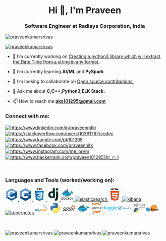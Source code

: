 <h1 align="center">Hi 👋, I'm Praveen</h1>
<h3 align="center">Software Engineer at Radisys Corporation, India</h3>

<p align="left"> <img src="https://komarev.com/ghpvc/?username=praveenkumarsrivas&label=Profile%20views&color=0e75b6&style=flat" alt="praveenkumarsrivas" /> </p>
<p align="left"> <a href="https://github.com/ryo-ma/github-profile-trophy"><img src="https://github-profile-trophy.vercel.app/?username=praveenkumarsrivas" alt="praveenkumarsrivas" /></a> </p>

- 🔭 I’m currently working on [Creating a python3 library which will extract the Date Time from a string in any format.](https://pypi.org/project/MyDateTimeLib/)

- 🌱 I’m currently learning **AI/ML** and **PySpark**

- 👯 I’m looking to collaborate on [Open source contributions.](https://pypi.org/project/MyDateTimeLib/)

- 💬 Ask me about **C,C++,Python3,ELK Stack.**

- 📫 How to reach me **pks101295@gmail.com**

<h3 align="left">Connect with me:</h3>
<p align="left">
<a href="https://www.linkedin.com/in/praveennitk/" target="blank"><img align="center" src="https://raw.githubusercontent.com/rahuldkjain/github-profile-readme-generator/master/src/images/icons/Social/linked-in-alt.svg" alt="https://www.linkedin.com/in/praveennitk/" height="30" width="40" /></a>
<a href="https://stackoverflow.com/users/10361787/codex" target="blank"><img align="center" src="https://raw.githubusercontent.com/rahuldkjain/github-profile-readme-generator/master/src/images/icons/Social/stack-overflow.svg" alt="https://stackoverflow.com/users/10361787/codex" height="30" width="40" /></a>
<a href="https://www.kaggle.com/pk101295" target="blank"><img align="center" src="https://raw.githubusercontent.com/rahuldkjain/github-profile-readme-generator/master/src/images/icons/Social/kaggle.svg" alt="https://www.kaggle.com/pk101295" height="30" width="40" /></a>
<a href="www.facebook.com/praveennitk" target="blank"><img align="center" src="https://raw.githubusercontent.com/rahuldkjain/github-profile-readme-generator/master/src/images/icons/Social/facebook.svg" alt="https://www.facebook.com/praveennitk" height="30" width="40" /></a>
<a href="https://www.instagram.com/me_prvn/" target="blank"><img align="center" src="https://raw.githubusercontent.com/rahuldkjain/github-profile-readme-generator/master/src/images/icons/Social/instagram.svg" alt="https://www.instagram.com/me_prvn/" height="30" width="40" /></a>
<a href="https://www.hackerrank.com/praveen101295?hr_r=1" target="blank"><img align="center" src="https://raw.githubusercontent.com/rahuldkjain/github-profile-readme-generator/master/src/images/icons/Social/hackerrank.svg" alt="https://www.hackerrank.com/praveen101295?hr_r=1" height="30" width="40" /></a>
</p>
<br>
<h3 align="left">Languages and Tools (worked/working on):</h3>
<p align="left"> <a href="https://www.cprogramming.com/" target="_blank"> <img src="https://raw.githubusercontent.com/devicons/devicon/master/icons/c/c-original.svg" alt="c" width="40" height="40"/> </a><a href="https://www.w3schools.com/cpp/" target="_blank"> <img src="https://raw.githubusercontent.com/devicons/devicon/master/icons/cplusplus/cplusplus-original.svg" alt="cplusplus" width="40" height="40"/> </a> <a href="https://www.w3schools.com/css/" target="_blank"> <img src="https://raw.githubusercontent.com/devicons/devicon/master/icons/css3/css3-original-wordmark.svg" alt="css3" width="40" height="40"/> </a><a href="https://www.djangoproject.com/" target="_blank"><img src="https://raw.githubusercontent.com/devicons/devicon/6910f0503efdd315c8f9b858234310c06e04d9c0/icons/django/django-plain.svg" alt="yes" width="40" height="40"/> </a> <a href="https://www.docker.com/" target="_blank"><img src="https://raw.githubusercontent.com/devicons/devicon/master/icons/docker/docker-original-wordmark.svg" alt="docker" width="40" height="40"/> </a><a href="https://www.elastic.co" target="_blank"> <img src="https://www.vectorlogo.zone/logos/elastic/elastic-icon.svg" alt="elasticsearch" width="40" height="40"/> </a> <a href="https://www.w3.org/html/" target="_blank"> <img src="https://raw.githubusercontent.com/devicons/devicon/master/icons/html5/html5-original-wordmark.svg" alt="html5" width="40" height="40"/> </a> <a href="https://www.elastic.co/kibana" target="_blank"> <img src="https://www.vectorlogo.zone/logos/elasticco_kibana/elasticco_kibana-icon.svg" alt="kibana" width="40" height="40"/> </a> <a href="https://kubernetes.io" target="_blank"> <img src="https://www.vectorlogo.zone/logos/kubernetes/kubernetes-icon.svg" alt="kubernetes" width="40" height="40"/> </a> <a href="https://www.mysql.com/" target="_blank"> <img src="https://raw.githubusercontent.com/devicons/devicon/master/icons/mysql/mysql-original-wordmark.svg" alt="mysql" width="40" height="40"/> </a><a href="https://www.python.org" target="_blank"> <img src="https://raw.githubusercontent.com/devicons/devicon/master/icons/python/python-original.svg" alt="python" width="40" height="40"/> </a> <a href="https://spark.apache.org/" target="_blank"> <img src="https://github.com/devicons/devicon/blob/master/icons/apachespark/apachespark-original-wordmark.svg" alt="apache-spark" width="40" height="40"/> </a><a href="https://www.docker.com/" target="_blank"> <img src="https://github.com/devicons/devicon/blob/master/icons/docker/docker-original.svg" alt="docker" width="40" height="40"/> </a><a href="https://jupyter.org/" target="_blank"> <img src="https://github.com/devicons/devicon/blob/master/icons/jupyter/jupyter-original-wordmark.svg" alt="jupyter" width="40" height="40"/> </a><a href="https://www.kaggle.com/praveenksrivas" target="_blank"> <img src="https://github.com/devicons/devicon/blob/master/icons/kaggle/kaggle-original-wordmark.svg" alt="kaggle" width="40" height="40"/> </a><a href="https://numpy.org/" target="_blank"> <img src="https://github.com/devicons/devicon/blob/master/icons/numpy/numpy-plain-wordmark.svg" alt="numpy" width="40" height="40"/> </a><a href="https://pypi.org/project/MyDateTimeLib/" target="_blank"> <img src="https://raw.githubusercontent.com/devicons/devicon/6910f0503efdd315c8f9b858234310c06e04d9c0/icons/pypi/pypi-original-wordmark.svg" alt="scikit" width="40" height="40"/> </a><a href="https://scikit-learn.org/stable/" target="_blank"> <img src="https://raw.githubusercontent.com/devicons/devicon/6910f0503efdd315c8f9b858234310c06e04d9c0/icons/scikitlearn/scikitlearn-original.svg" alt="python" width="40" height="40"/> </a>

</p>
<br>
<p><img height="120" align="center" src="https://github-readme-stats.vercel.app/api/top-langs?username=praveenkumarsrivas&show_icons=true&locale=en&layout=compact" alt="praveenkumarsrivas" />&nbsp;<img width="290" align="center" src="https://github-readme-stats.vercel.app/api?username=praveenkumarsrivas&show_icons=true&locale=en" alt="praveenkumarsrivas" />&nbsp;<img height="120" align="center" src="https://github-readme-streak-stats.herokuapp.com/?user=praveenkumarsrivas&" alt="praveenkumarsrivas" /></p>
